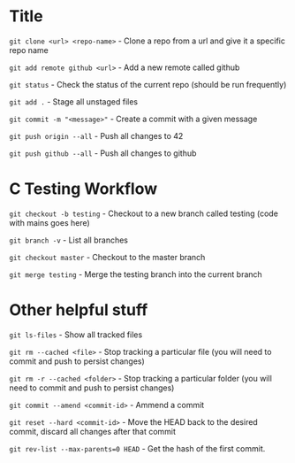 # Title
`git clone <url> <repo-name>` - Clone a repo from a url and give it a specific repo name

`git add remote github <url>` - Add a new remote called github

`git status` - Check the status of the current repo (should be run frequently)

`git add .` - Stage all unstaged files

`git commit -m "<message>"` - Create a commit with a given message

`git push origin --all` - Push all changes to 42

`git push github --all` - Push all changes to github

# C Testing Workflow
`git checkout -b testing` - Checkout to a new branch called testing (code with mains goes here)

`git branch -v` - List all branches

`git checkout master` - Checkout to the master branch

`git merge testing` - Merge the testing branch into the current branch

# Other helpful stuff
`git ls-files` - Show all tracked files

`git rm --cached <file>` - Stop tracking a particular file (you will need to commit and push to persist changes)

`git rm -r --cached <folder>` - Stop tracking a particular folder (you will need to commit and push to persist changes)

`git commit --amend <commit-id>` - Ammend a commit

`git reset --hard <commit-id>` - Move the HEAD back to the desired commit, discard all changes after that commit

`git rev-list --max-parents=0 HEAD` - Get the hash of the first commit.
